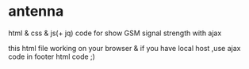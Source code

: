 # antenna
html &amp; css &amp; js(+ jq) code for show GSM signal strength with ajax

this html file working on your browser & if you have local host ,use ajax code in footer html code ;)
